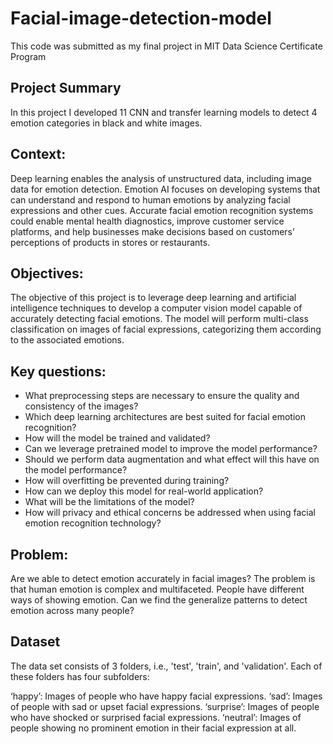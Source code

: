 # Facial-image-detection-model

This code was submitted as my final project in MIT Data Science Certificate Program

## Project Summary
In this project I developed 11 CNN and transfer learning models to detect 4 emotion categories in black and white images. 

## Context:
Deep learning enables the analysis of unstructured data, including image data for emotion detection. Emotion AI focuses on developing systems that can understand and respond to human emotions by analyzing facial expressions and other cues. Accurate facial emotion recognition systems could enable mental health diagnostics, improve customer service platforms, and help businesses make decisions based on customers’ perceptions of products in stores or restaurants.

## Objectives:
The objective of this project is to leverage deep learning and artificial intelligence techniques to develop a computer vision model capable of accurately detecting facial emotions. The model will perform multi-class classification on images of facial expressions, categorizing them according to the associated emotions.

## Key questions:
- What preprocessing steps are necessary to ensure the quality and consistency of the images?
- Which deep learning architectures are best suited for facial emotion recognition?
- How will the model be trained and validated?
- Can we leverage pretrained model to improve the model performance?
- Should we perform data augmentation and what effect will this have on the model performance?
- How will overfitting be prevented during training?
- How can we deploy this model for real-world application?
- What will be the limitations of the model?
- How will privacy and ethical concerns be addressed when using facial emotion recognition technology?

## Problem:
Are we able to detect emotion accurately in facial images?
The problem is that human emotion is complex and multifaceted. People have different ways of showing emotion. Can we find the generalize patterns to detect emotion across many people?

## Dataset
The data set consists of 3 folders, i.e., 'test', 'train', and 'validation'. Each of these folders has four subfolders:

‘happy’: Images of people who have happy facial expressions.
‘sad’: Images of people with sad or upset facial expressions.
‘surprise’: Images of people who have shocked or surprised facial expressions.
‘neutral’: Images of people showing no prominent emotion in their facial expression at all.
